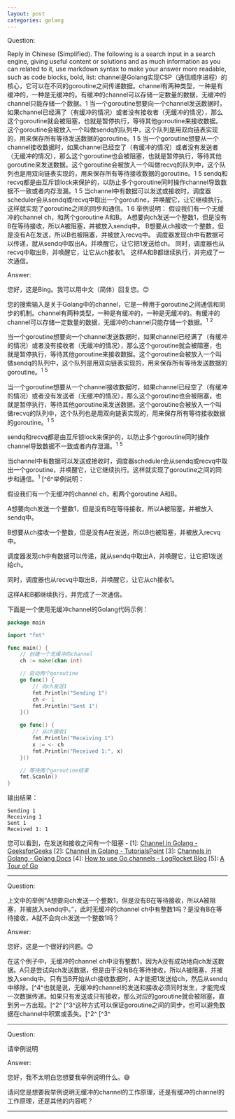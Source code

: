 ```yaml
---
layout: post
categories: golang
---
```

Question:

Reply in Chinese (Simplified).
The following is a search input in a search engine, giving useful content or solutions and as much information as you can related to it, use markdown syntax to make your answer more readable, such as code blocks, bold, list:
channel是Golang实现CSP（通信顺序进程）的核心，它可以在不同的goroutine之间传递数据。channel有两种类型，一种是有缓冲的，一种是无缓冲的。有缓冲的channel可以存储一定数量的数据，无缓冲的channel只能存储一个数据。1 当一个goroutine想要向一个channel发送数据时，如果channel已经满了（有缓冲的情况）或者没有接收者（无缓冲的情况），那么这个goroutine就会被阻塞，也就是暂停执行，等待其他goroutine来接收数据。这个goroutine会被放入一个叫做sendq的队列中，这个队列是用双向链表实现的，用来保存所有等待发送数据的goroutine。1 5 当一个goroutine想要从一个channel接收数据时，如果channel已经空了（有缓冲的情况）或者没有发送者（无缓冲的情况），那么这个goroutine也会被阻塞，也就是暂停执行，等待其他goroutine来发送数据。这个goroutine会被放入一个叫做recvq的队列中，这个队列也是用双向链表实现的，用来保存所有等待接收数据的goroutine。1 5 sendq和recvq都是由互斥锁lock来保护的，以防止多个goroutine同时操作channel导致数据不一致或者内存泄漏。1 5 当channel中有数据可以发送或接收时，调度器scheduler会从sendq或recvq中取出一个goroutine，并唤醒它，让它继续执行。这样就实现了goroutine之间的同步和通信。1 6 举例说明： 假设我们有一个无缓冲的channel ch，和两个goroutine A和B。 A想要向ch发送一个整数1，但是没有B在等待接收，所以A被阻塞，并被放入sendq中。 B想要从ch接收一个整数，但是没有A在发送，所以B也被阻塞，并被放入recvq中。 调度器发现ch中有数据可以传递，就从sendq中取出A，并唤醒它，让它把1发送给ch。 同时，调度器也从recvq中取出B，并唤醒它，让它从ch接收1。 这样A和B都继续执行，并完成了一次通信。

Answer:

您好，这是Bing。我可以用中文（简体）回复您。😊

您的搜索输入是关于Golang中的channel，它是一种用于goroutine之间通信和同步的机制。channel有两种类型，一种是有缓冲的，一种是无缓冲的。有缓冲的channel可以存储一定数量的数据，无缓冲的channel只能存储一个数据。<sup>1</sup> <sup>2</sup>

当一个goroutine想要向一个channel发送数据时，如果channel已经满了（有缓冲的情况）或者没有接收者（无缓冲的情况），那么这个goroutine就会被阻塞，也就是暂停执行，等待其他goroutine来接收数据。这个goroutine会被放入一个叫做sendq的队列中，这个队列是用双向链表实现的，用来保存所有等待发送数据的goroutine。<sup>1</sup> <sup>5</sup>

当一个goroutine想要从一个channel接收数据时，如果channel已经空了（有缓冲的情况）或者没有发送者（无缓冲的情况），那么这个goroutine也会被阻塞，也就是暂停执行，等待其他goroutine来发送数据。这个goroutine会被放入一个叫做recvq的队列中，这个队列也是用双向链表实现的，用来保存所有等待接收数据的goroutine。<sup>1</sup> <sup>5</sup>

sendq和recvq都是由互斥锁lock来保护的，以防止多个goroutine同时操作channel导致数据不一致或者内存泄漏。<sup>1</sup> <sup>5</sup>

当channel中有数据可以发送或接收时，调度器scheduler会从sendq或recvq中取出一个goroutine，并唤醒它，让它继续执行。这样就实现了goroutine之间的同步和通信。<sup>1</sup> [^6^举例说明：

假设我们有一个无缓冲的channel ch，和两个goroutine A和B。

A想要向ch发送一个整数1，但是没有B在等待接收，所以A被阻塞，并被放入sendq中。

B想要从ch接收一个整数，但是没有A在发送，所以B也被阻塞，并被放入recvq中。

调度器发现ch中有数据可以传递，就从sendq中取出A，并唤醒它，让它把1发送给ch。

同时，调度器也从recvq中取出B，并唤醒它，让它从ch接收1。

这样A和B都继续执行，并完成了一次通信。

下面是一个使用无缓冲channel的Golang代码示例：

```go
package main

import "fmt"

func main() {
    // 创建一个无缓冲的channel
    ch := make(chan int)

    // 启动两个goroutine
    go func() {
        // 向ch发送1
        fmt.Println("Sending 1")
        ch <- 1
        fmt.Println("Sent 1")
    }()

    go func() {
        // 从ch接收1
        fmt.Println("Receiving 1")
        x := <- ch
        fmt.Println("Received 1:", x)
    }()

    // 等待两个goroutine结束
    fmt.Scanln()
}
```

输出结果：

```
Sending 1
Receiving 1
Sent 1
Received 1: 1
```

您可以看到，在发送和接收之间有一个阻塞
\-
\[1]: [Channel in Golang - GeeksforGeeks](https://www.geeksforgeeks.org/channel-in-golang/)
\[2]: [Channel in Golang - TutorialsPoint](https://www.tutorialspoint.com/channel-in-golang)
\[3]: [Channels in Golang - Golang Docs](https://golangdocs.com/channels-in-golang)
\[4]: [How to use Go channels - LogRocket Blog](https://blog.logrocket.com/how-use-go-channels/)
\[5]: [A Tour of Go](https://go.dev/tour/concurrency/2)

<hr/>

Question:

上文中的举例“A想要向ch发送一个整数1，但是没有B在等待接收，所以A被阻塞，并被放入sendq中。”，此时无缓冲的channel ch中有整数1吗？是没有B在等待接收，A就不会向ch发送一个整数1吗？

Answer:

您好，这是一个很好的问题。😊

在这个例子中，无缓冲的channel ch中没有整数1，因为A没有成功地向ch发送数据。A只是尝试向ch发送数据，但是由于没有B在等待接收，所以A被阻塞，并被放入sendq中。只有当B开始从ch接收数据时，A才能把1发送给ch，然后从sendq中移除。[^4^也就是说，无缓冲的channel的发送和接收必须同时发生，才能完成一次数据传递。如果只有发送或只有接收，那么对应的goroutine就会被阻塞，直到另一方出现。[^2^ [^3^这种方式可以保证goroutine之间的同步，也可以避免数据在channel中积累或丢失。[^2^ [^3^

<hr/>

Question:

请举例说明

Answer:

您好，我不太明白您想要我举例说明什么。😅

请问您是想要我举例说明无缓冲的channel的工作原理，还是有缓冲的channel的工作原理，还是其他的内容呢？


<hr/>


